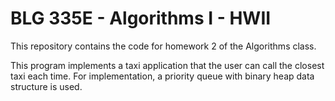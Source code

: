 # BLG 335E - Algorithms I - HWII

This repository contains the code for homework 2 of the Algorithms class.

This program implements a taxi application that the user can call the closest taxi each time.
For implementation, a priority queue with binary heap data structure is used.
